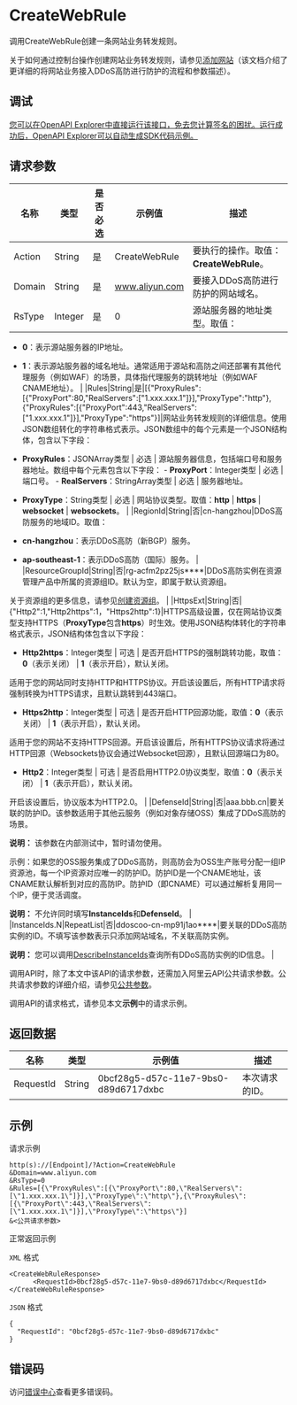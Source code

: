 # CreateWebRule

调用CreateWebRule创建一条网站业务转发规则。

关于如何通过控制台操作创建网站业务转发规则，请参见[添加网站](~~143347~~)（该文档介绍了更详细的将网站业务接入DDoS高防进行防护的流程和参数描述）。

## 调试

[您可以在OpenAPI Explorer中直接运行该接口，免去您计算签名的困扰。运行成功后，OpenAPI Explorer可以自动生成SDK代码示例。](https://api.aliyun.com/#product=ddoscoo&api=CreateWebRule&type=RPC&version=2020-01-01)

## 请求参数

|名称|类型|是否必选|示例值|描述|
|--|--|----|---|--|
|Action|String|是|CreateWebRule|要执行的操作。取值：**CreateWebRule**。 |
|Domain|String|是|www.aliyun.com|要接入DDoS高防进行防护的网站域名。 |
|RsType|Integer|是|0|源站服务器的地址类型。取值：

 -   **0**：表示源站服务器的IP地址。
-   **1**：表示源站服务器的域名地址。通常适用于源站和高防之间还部署有其他代理服务（例如WAF）的场景，具体指代理服务的跳转地址（例如WAF CNAME地址）。 |
|Rules|String|是|\[\{"ProxyRules":\[\{"ProxyPort":80,"RealServers":\["1.xxx.xxx.1"\]\}\],"ProxyType":"http"\},\{"ProxyRules":\[\{"ProxyPort":443,"RealServers":\["1.xxx.xxx.1"\]\}\],"ProxyType":"https"\}\]|网站业务转发规则的详细信息。使用JSON数组转化的字符串格式表示。JSON数组中的每个元素是一个JSON结构体，包含以下字段：

 -   **ProxyRules**：JSONArray类型 \| 必选 \| 源站服务器信息，包括端口号和服务器地址。数组中每个元素包含以下字段：
    -   **ProxyPort**：Integer类型 \| 必选 \| 端口号。
    -   **RealServers**：StringArray类型 \| 必选 \| 服务器地址。
-   **ProxyType**：String类型 \| 必选 \| 网站协议类型。取值：**http** \| **https** \| **websocket** \| **websockets**。 |
|RegionId|String|否|cn-hangzhou|DDoS高防服务的地域ID。取值：

 -   **cn-hangzhou**：表示DDoS高防（新BGP）服务。
-   **ap-southeast-1**：表示DDoS高防（国际）服务。 |
|ResourceGroupId|String|否|rg-acfm2pz25js\*\*\*\*|DDoS高防实例在资源管理产品中所属的资源组ID。默认为空，即属于默认资源组。

 关于资源组的更多信息，请参见[创建资源组](~~94485~~)。 |
|HttpsExt|String|否|\{"Http2":1,"Http2https":1，"Https2http":1\}|HTTPS高级设置，仅在网站协议类型支持HTTPS（**ProxyType**包含**https**）时生效。使用JSON结构体转化的字符串格式表示，JSON结构体包含以下字段：

 -   **Http2https**：Integer类型 \| 可选 \| 是否开启HTTPS的强制跳转功能，取值：**0**（表示关闭） \| **1**（表示开启），默认关闭。

适用于您的网站同时支持HTTP和HTTPS协议。开启该设置后，所有HTTP请求将强制转换为HTTPS请求，且默认跳转到443端口。

-   **Https2http**：Integer类型 \| 可选 \| 是否开启HTTP回源功能，取值：**0**（表示关闭） \| **1**（表示开启），默认关闭。

适用于您的网站不支持HTTPS回源。开启该设置后，所有HTTPS协议请求将通过HTTP回源（Websockets协议会通过Websocket回源），且默认回源端口为80。

-   **Http2**：Integer类型 \| 可选 \| 是否启用HTTP2.0协议类型，取值：**0**（表示关闭） \| **1**（表示开启），默认关闭。

开启该设置后，协议版本为HTTP2.0。 |
|DefenseId|String|否|aaa.bbb.cn|要关联的防护ID。该参数适用于其他云服务（例如对象存储OSS）集成了DDoS高防的场景。

 **说明：** 该参数在内部测试中，暂时请勿使用。

 示例：如果您的OSS服务集成了DDoS高防，则高防会为OSS生产账号分配一组IP资源池，每一个IP资源对应唯一的防护ID。防护ID是一个CNAME地址，该CNAME默认解析到对应的高防IP。防护ID（即CNAME）可以通过解析复用同一个IP，便于灵活调度。

 **说明：** 不允许同时填写**InstanceIds**和**DefenseId**。 |
|InstanceIds.N|RepeatList|否|ddoscoo-cn-mp91j1ao\*\*\*\*|要关联的DDoS高防实例的ID。不填写该参数表示只添加网站域名，不关联高防实例。

 **说明：** 您可以调用[DescribeInstanceIds](~~157459~~)查询所有DDoS高防实例的ID信息。 |

调用API时，除了本文中该API的请求参数，还需加入阿里云API公共请求参数。公共请求参数的详细介绍，请参见[公共参数](~~157269~~)。

调用API的请求格式，请参见本文**示例**中的请求示例。

## 返回数据

|名称|类型|示例值|描述|
|--|--|---|--|
|RequestId|String|0bcf28g5-d57c-11e7-9bs0-d89d6717dxbc|本次请求的ID。 |

## 示例

请求示例

```
http(s)://[Endpoint]/?Action=CreateWebRule
&Domain=www.aliyun.com
&RsType=0
&Rules=[{\"ProxyRules\":[{\"ProxyPort\":80,\"RealServers\":[\"1.xxx.xxx.1\"]}],\"ProxyType\":\"http\"},{\"ProxyRules\":[{\"ProxyPort\":443,\"RealServers\":[\"1.xxx.xxx.1\"]}],\"ProxyType\":\"https\"}]
&<公共请求参数>
```

正常返回示例

`XML` 格式

```
<CreateWebRuleResponse>
	  <RequestId>0bcf28g5-d57c-11e7-9bs0-d89d6717dxbc</RequestId>
</CreateWebRuleResponse>
```

`JSON` 格式

```
{
  "RequestId": "0bcf28g5-d57c-11e7-9bs0-d89d6717dxbc"
}
```

## 错误码

访问[错误中心](https://error-center.alibabacloud.com/status/product/ddoscoo)查看更多错误码。

